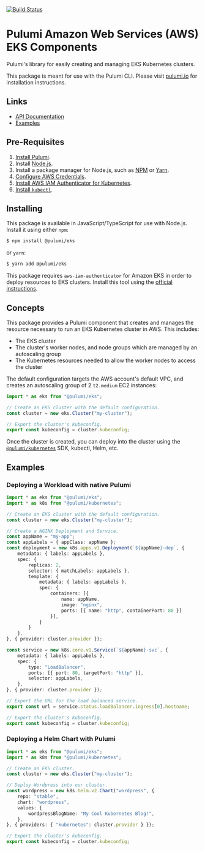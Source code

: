 [![Build Status](https://travis-ci.com/pulumi/pulumi-eks.svg?token=eHg7Zp5zdDDJfTjY8ejq&branch=master)](https://travis-ci.com/pulumi/pulumi-eks)

# Pulumi Amazon Web Services (AWS) EKS Components

Pulumi's library for easily creating and managing EKS Kubernetes clusters.

This package is meant for use with the Pulumi CLI. Please visit [pulumi.io](https://pulumi.io) for
installation instructions.

## Links

* [API Documentation](https://pulumi.io/reference/pkg/nodejs/@pulumi/eks/index.html)
* [Examples](./nodejs/eks/examples)

## Pre-Requisites

1. [Install Pulumi](https://www.pulumi.com/docs/reference/install).
1. Install [Node.js](https://nodejs.org/en/download).
1. Install a package manager for Node.js, such as [NPM](https://www.npmjs.com/get-npm) or [Yarn](https://yarnpkg.com/lang/en/docs/install).
1. [Configure AWS Credentials](https://www.pulumi.com/docs/reference/clouds/aws/setup/).
1. [Install AWS IAM Authenticator for Kubernetes](https://docs.aws.amazon.com/eks/latest/userguide/install-aws-iam-authenticator.html).
1. [Install `kubectl`](https://kubernetes.io/docs/tasks/tools/install-kubectl/#install-kubectl).

## Installing

This package is available in JavaScript/TypeScript for use with Node.js.  Install it using either `npm`:

```bash
$ npm install @pulumi/eks
```

or `yarn`:

```bash
$ yarn add @pulumi/eks
```

This package requires `aws-iam-authenticator` for Amazon EKS in order to deploy resources to EKS clusters. Install this
tool using the [official instructions](https://docs.aws.amazon.com/eks/latest/userguide/install-aws-iam-authenticator.html).

## Concepts

This package provides a Pulumi component that creates and manages the resource necessary to run an EKS Kubernetes
cluster in AWS. This includes:
- The EKS cluster
- The cluster's worker nodes, and node groups which are managed by an autoscaling group
- The Kubernetes resources needed to allow the worker nodes to access the cluster

The default configuration targets the AWS account's default VPC, and creates an autoscaling group of 2 `t2.medium` EC2 instances:

```typescript
import * as eks from "@pulumi/eks";

// Create an EKS cluster with the default configuration.
const cluster = new eks.Cluster("my-cluster");

// Export the cluster's kubeconfig.
export const kubeconfig = cluster.kubeconfig;
```

Once the cluster is created, you can deploy into the cluster using the [`@pulumi/kubernetes`][pulumi-kubernetes] SDK, kubectl, Helm, etc.

## Examples

### Deploying a Workload with native Pulumi

```typescript
import * as eks from "@pulumi/eks";
import * as k8s from "@pulumi/kubernetes";

// Create an EKS cluster with the default configuration.
const cluster = new eks.Cluster("my-cluster");

// Create a NGINX Deployment and Service.
const appName = "my-app";
const appLabels = { appClass: appName };
const deployment = new k8s.apps.v1.Deployment(`${appName}-dep`, {
    metadata: { labels: appLabels },
    spec: {
        replicas: 2,
        selector: { matchLabels: appLabels },
        template: {
            metadata: { labels: appLabels },
            spec: {
                containers: [{
                    name: appName,
                    image: "nginx",
                    ports: [{ name: "http", containerPort: 80 }]
                }],
            }
        }
    },
}, { provider: cluster.provider });

const service = new k8s.core.v1.Service(`${appName}-svc`, {
    metadata: { labels: appLabels },
    spec: {
        type: "LoadBalancer",
        ports: [{ port: 80, targetPort: "http" }],
        selector: appLabels,
    },
}, { provider: cluster.provider });

// Export the URL for the load balanced service.
export const url = service.status.loadBalancer.ingress[0].hostname;

// Export the cluster's kubeconfig.
export const kubeconfig = cluster.kubeconfig;
```

### Deploying a Helm Chart with Pulumi

```typescript
import * as eks from "@pulumi/eks";
import * as k8s from "@pulumi/kubernetes";

// Create an EKS cluster.
const cluster = new eks.Cluster("my-cluster");

// Deploy Wordpress into our cluster.
const wordpress = new k8s.helm.v2.Chart("wordpress", {
    repo: "stable",
    chart: "wordpress",
    values: {
        wordpressBlogName: "My Cool Kubernetes Blog!",
    },
}, { providers: { "kubernetes": cluster.provider } });

// Export the cluster's kubeconfig.
export const kubeconfig = cluster.kubeconfig;
```

[pulumi-kubernetes]: https://github.com/pulumi/pulumi-kubernetes
